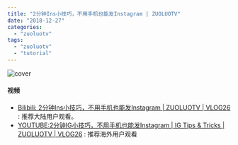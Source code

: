 ```yaml
---
title: "2分钟Ins小技巧，不用手机也能发Instagram | ZUOLUOTV"
date: "2018-12-27"
categories: 
  - "zuoluotv"
tags: 
  - "zuoluotv"
  - "tutorial"
---
```


![cover](https://static.is26.com/vlog/vlog26.jpg)

#### 视频

- [Bilibili: 2分钟Ins小技巧，不用手机也能发Instagram | ZUOLUOTV | VLOG26](https://www.bilibili.com/video/av39077059/) : 推荐大陆用户观看。
- [YOUTUBE:2分钟IG小技巧，不用手机也能发Instagram | IG Tips & Tricks | ZUOLUOTV | VLOG26](https://www.youtube.com/watch?v=DMHzAYfvdwc) : 推荐海外用户观看

